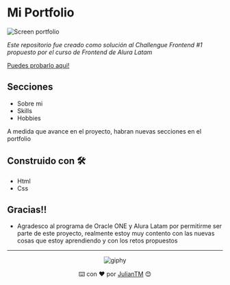 # Mi Portfolio

![Screen portfolio](https://user-images.githubusercontent.com/42880872/155862393-37ccba7b-4dcf-468b-8b5e-4ff4eeb5b89b.png)

_Este repositorio fue creado como solución al Challengue Frontend #1 propuesto por el curso de Frontend de Alura Latam_

[Puedes probarlo aqui!](https://portfolio-julian-pachon.netlify.app)

## Secciones
* Sobre mi 
* Skills
* Hobbies

A medida que avance en el proyecto, habran nuevas secciones en el portfolio

## Construido con 🛠️

* Html
* Css

## Gracias!!

* Agradesco al programa de Oracle ONE y Alura Latam por permitirme ser parte de este proyecto, realmente estoy muy contento con las nuevas cosas que estoy aprendiendo y con los retos propuestos

---

<div align="center">
  
  ![giphy](https://user-images.githubusercontent.com/42880872/156003638-cb5322ae-3406-48c6-ba64-c8def9ed4876.gif)
  
  ⌨️ con ❤️ por [JulianTM](https://github.com/JulianTM) 😊
</div>
